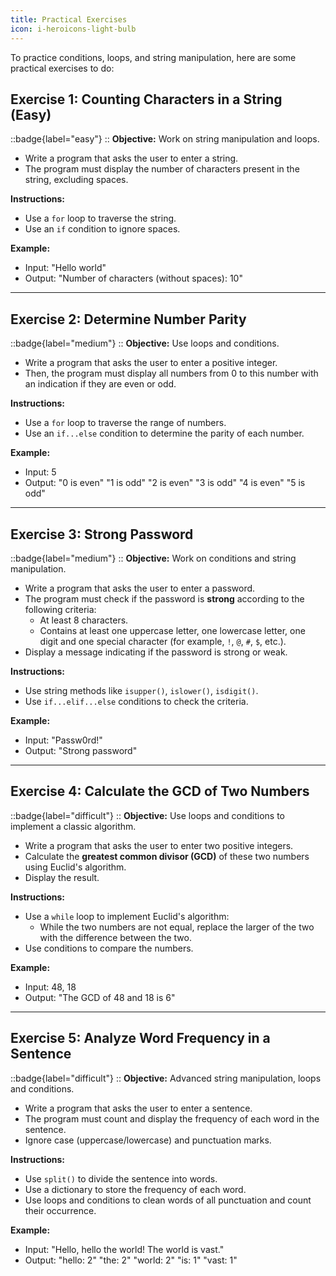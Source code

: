 ```yaml
---
title: Practical Exercises
icon: i-heroicons-light-bulb
---
```


To practice conditions, loops, and string manipulation, here are some practical exercises to do:

## Exercise 1: Counting Characters in a String (Easy)
::badge{label="easy"}
::
**Objective:** Work on string manipulation and loops.

- Write a program that asks the user to enter a string.
- The program must display the number of characters present in the string, excluding spaces.

**Instructions:**
- Use a `for` loop to traverse the string.
- Use an `if` condition to ignore spaces.

**Example:**

- Input: "Hello world"
- Output: "Number of characters (without spaces): 10"

---

## Exercise 2: Determine Number Parity
::badge{label="medium"}
::
**Objective:** Use loops and conditions.

- Write a program that asks the user to enter a positive integer.
- Then, the program must display all numbers from 0 to this number with an indication if they are even or odd.

**Instructions:**
- Use a `for` loop to traverse the range of numbers.
- Use an `if...else` condition to determine the parity of each number.

**Example:**

- Input: 5
- Output: "0 is even" "1 is odd" "2 is even" "3 is odd" "4 is even" "5 is odd"

---

## Exercise 3: Strong Password
::badge{label="medium"}
::
**Objective:** Work on conditions and string manipulation.

- Write a program that asks the user to enter a password.
- The program must check if the password is **strong** according to the following criteria:
  - At least 8 characters.
  - Contains at least one uppercase letter, one lowercase letter, one digit and one special character (for example, `!`, `@`, `#`, `$`, etc.).
- Display a message indicating if the password is strong or weak.

**Instructions:**
- Use string methods like `isupper()`, `islower()`, `isdigit()`.
- Use `if...elif...else` conditions to check the criteria.

**Example:**

- Input: "Passw0rd!"
- Output: "Strong password"

---

## Exercise 4: Calculate the GCD of Two Numbers
::badge{label="difficult"}
::
**Objective:** Use loops and conditions to implement a classic algorithm.

- Write a program that asks the user to enter two positive integers.
- Calculate the **greatest common divisor (GCD)** of these two numbers using Euclid's algorithm.
- Display the result.

**Instructions:**
- Use a `while` loop to implement Euclid's algorithm:
  - While the two numbers are not equal, replace the larger of the two with the difference between the two.
- Use conditions to compare the numbers.

**Example:**

- Input: 48, 18
- Output: "The GCD of 48 and 18 is 6"

---

## Exercise 5: Analyze Word Frequency in a Sentence
::badge{label="difficult"}
::
**Objective:** Advanced string manipulation, loops and conditions.

- Write a program that asks the user to enter a sentence.
- The program must count and display the frequency of each word in the sentence.
- Ignore case (uppercase/lowercase) and punctuation marks.

**Instructions:**
- Use `split()` to divide the sentence into words.
- Use a dictionary to store the frequency of each word.
- Use loops and conditions to clean words of all punctuation and count their occurrence.

**Example:**

- Input: "Hello, hello the world! The world is vast."
- Output: "hello: 2" "the: 2" "world: 2" "is: 1" "vast: 1"